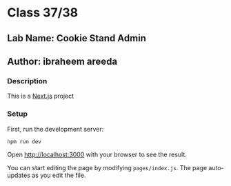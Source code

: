 # Class 37/38

## Lab Name: Cookie Stand Admin

## Author: ibraheem areeda

### Description

This is a [Next.js](https://nextjs.org/) project 

### Setup

First, run the development server:

```bash
npm run dev
```

Open [http://localhost:3000](http://localhost:3000) with your browser to see the result.

You can start editing the page by modifying `pages/index.js`. The page auto-updates as you edit the file.
